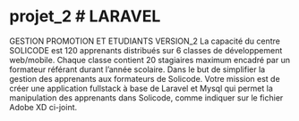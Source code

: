 # projet_2  # LARAVEL
GESTION PROMOTION ET ETUDIANTS VERSION_2 
La capacité du centre SOLICODE est 120 apprenants distribués sur 6 classes de développement web/mobile. Chaque classe contient 20 stagiaires maximum encadré par un formateur référant durant l’année scolaire.
Dans le but de simplifier la gestion des apprenants aux formateurs de Solicode. Votre mission est de créer une application fullstack à base de Laravel et Mysql qui permet la manipulation des apprenants dans Solicode, comme indiquer sur le fichier Adobe XD ci-joint.
